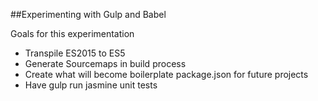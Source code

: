 ##Experimenting with Gulp and Babel

Goals for this experimentation
  - Transpile ES2015 to ES5
  - Generate Sourcemaps in build process
  - Create what will become boilerplate package.json for future projects
  - Have gulp run jasmine unit tests
